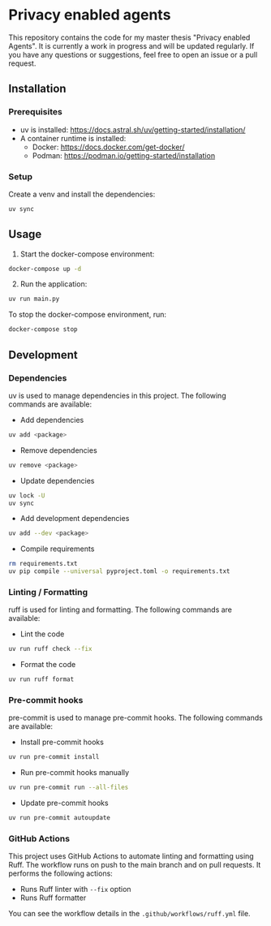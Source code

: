 # Privacy enabled agents

This repository contains the code for my master thesis "Privacy enabled Agents".
It is currently a work in progress and will be updated regularly.
If you have any questions or suggestions, feel free to open an issue or a pull request.

## Installation

### Prerequisites

- uv is installed: https://docs.astral.sh/uv/getting-started/installation/
- A container runtime is installed:
  - Docker: https://docs.docker.com/get-docker/
  - Podman: https://podman.io/getting-started/installation

### Setup

Create a venv and install the dependencies:

```bash
uv sync
```

## Usage

1. Start the docker-compose environment:

```bash
docker-compose up -d
```

2. Run the application:

```bash
uv run main.py
```

To stop the docker-compose environment, run:

```bash
docker-compose stop
```

## Development

### Dependencies

uv is used to manage dependencies in this project. The following commands are available:

- Add dependencies

```bash
uv add <package>
```

- Remove dependencies

```bash
uv remove <package>
```

- Update dependencies

```bash
uv lock -U
uv sync
```

- Add development dependencies

```bash
uv add --dev <package>
```

- Compile requirements

```bash
rm requirements.txt
uv pip compile --universal pyproject.toml -o requirements.txt
```

### Linting / Formatting

ruff is used for linting and formatting. The following commands are available:

- Lint the code

```bash
uv run ruff check --fix
```

- Format the code

```bash
uv run ruff format
```

### Pre-commit hooks

pre-commit is used to manage pre-commit hooks. The following commands are available:

- Install pre-commit hooks

```bash
uv run pre-commit install
```

- Run pre-commit hooks manually

```bash
uv run pre-commit run --all-files
```

- Update pre-commit hooks

```bash
uv run pre-commit autoupdate
```

### GitHub Actions

This project uses GitHub Actions to automate linting and formatting using Ruff. The workflow runs on push to the main branch and on pull requests. It performs the following actions:

- Runs Ruff linter with `--fix` option
- Runs Ruff formatter

You can see the workflow details in the `.github/workflows/ruff.yml` file.
